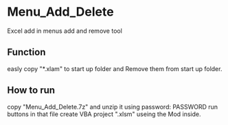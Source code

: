 # Menu_Add_Delete
Excel add in menus add and remove tool
## Function
easly copy "*.xlam" to start up folder and Remove them from start up folder.
## How to run
copy "Menu_Add_Delete.7z" and unzip it using password: PASSWORD
run buttons in that file 
create VBA project ".xlsm" useing the Mod inside.

